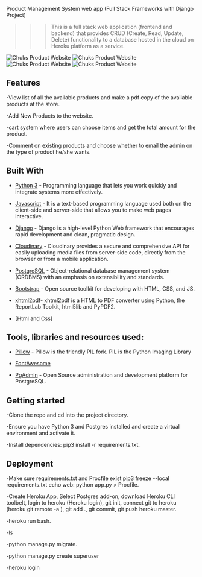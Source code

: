 Product Management System web app (Full Stack Frameworks with Django Project)

> > > This is a full stack web application (frontend and backend) that provides CRUD (Create, Read, Update, Delete) functionality to a database hosted in the cloud on Heroku platform as a service.

<img src="https://res.cloudinary.com/chuksmbanaso/image/upload/v1637340838/media/Product/Screenshot_16_bzgmp0.png" title="Product Management System Django" alt="Chuks Product Website">

<img src="https://res.cloudinary.com/chuksmbanaso/image/upload/v1637340937/media/Product/Screenshot_17_nbx6s6.png" title="Product Management System Django" alt="Chuks Product Website">

<img src="https://res.cloudinary.com/chuksmbanaso/image/upload/v1637341085/media/Product/Screenshot_15_s2xvji.png" title="Product Management System Django" alt="Chuks Product Website">

<img src="https://res.cloudinary.com/chuksmbanaso/image/upload/v1637341207/media/Product/Screenshot_18_ixwmad.png" title="Product Management System Django" alt="Chuks Product Website">


## Features

-View list of all the available products and make a pdf copy of the available products at the store.

-Add New Products to the website.

-cart system where users can choose items and get the total amount for the product.

-Comment on existing products and choose whether to email the admin on the type of product he/she wants.

## Built With

- [Python 3](https://www.python.org/) - Programming language that lets you work quickly and integrate systems more effectively.

- [Javascript](https://www.javascript.com) - It is a text-based programming language used both on the client-side and server-side that allows you to make web pages interactive.

- [Django](https://www.djangoproject.com/) - Django is a high-level Python Web framework that encourages rapid development and clean, pragmatic design.

- [Cloudinary](https://cloudinary.com/) - Cloudinary provides a secure and comprehensive API for easily uploading media files from server-side code, directly from the browser or from a mobile application.

- [PostgreSQL](https://www.postgresql.org/) - Object-relational database management system (ORDBMS) with an emphasis on extensibility and standards.

- [Bootstrap](https://getbootstrap.com/) - Open source toolkit for developing with HTML, CSS, and JS.

- [xhtml2pdf](https://pypi.org/project/xhtml2pdf/)- xhtml2pdf is a HTML to PDF converter using Python, the ReportLab Toolkit, html5lib and PyPDF2.

- [Html and Css]

## Tools, libraries and resources used:

- [Pillow](https://pillow.readthedocs.io/en/5.3.x/) - Pillow is the friendly PIL fork. PIL is the Python Imaging Library

- [FontAwesome](https://fontawesome.com/)

- [PgAdmin](https://www.pgadmin.org/) - Open Source administration and development platform for PostgreSQL.

## Getting started

-Clone the repo and cd into the project directory.

-Ensure you have Python 3 and Postgres installed and create a virtual environment and activate it.

-Install dependencies: pip3 install -r requirements.txt.

## Deployment

-Make sure requirements.txt and Procfile exist pip3 freeze --local requirements.txt echo web: python app.py > Procfile.

-Create Heroku App, Select Postgres add-on, download Heroku CLI toolbelt, login to heroku (Heroku login), git init, connect git to heroku (heroku git remote -a ), git add ., git commit, git push heroku master.

-heroku run bash.

-ls

-python manage.py migrate.

-python manage.py create superuser

-heroku login

